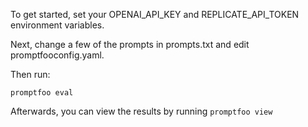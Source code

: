 To get started, set your OPENAI_API_KEY and REPLICATE_API_TOKEN environment variables.

Next, change a few of the prompts in prompts.txt and edit promptfooconfig.yaml.

Then run:

```
promptfoo eval
```

Afterwards, you can view the results by running `promptfoo view`
